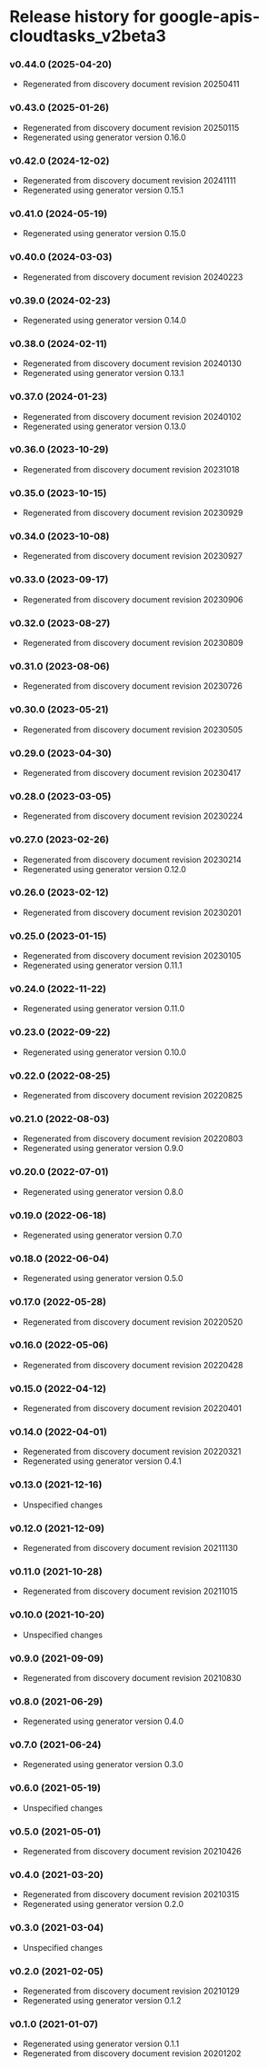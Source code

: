 # Release history for google-apis-cloudtasks_v2beta3

### v0.44.0 (2025-04-20)

* Regenerated from discovery document revision 20250411

### v0.43.0 (2025-01-26)

* Regenerated from discovery document revision 20250115
* Regenerated using generator version 0.16.0

### v0.42.0 (2024-12-02)

* Regenerated from discovery document revision 20241111
* Regenerated using generator version 0.15.1

### v0.41.0 (2024-05-19)

* Regenerated using generator version 0.15.0

### v0.40.0 (2024-03-03)

* Regenerated from discovery document revision 20240223

### v0.39.0 (2024-02-23)

* Regenerated using generator version 0.14.0

### v0.38.0 (2024-02-11)

* Regenerated from discovery document revision 20240130
* Regenerated using generator version 0.13.1

### v0.37.0 (2024-01-23)

* Regenerated from discovery document revision 20240102
* Regenerated using generator version 0.13.0

### v0.36.0 (2023-10-29)

* Regenerated from discovery document revision 20231018

### v0.35.0 (2023-10-15)

* Regenerated from discovery document revision 20230929

### v0.34.0 (2023-10-08)

* Regenerated from discovery document revision 20230927

### v0.33.0 (2023-09-17)

* Regenerated from discovery document revision 20230906

### v0.32.0 (2023-08-27)

* Regenerated from discovery document revision 20230809

### v0.31.0 (2023-08-06)

* Regenerated from discovery document revision 20230726

### v0.30.0 (2023-05-21)

* Regenerated from discovery document revision 20230505

### v0.29.0 (2023-04-30)

* Regenerated from discovery document revision 20230417

### v0.28.0 (2023-03-05)

* Regenerated from discovery document revision 20230224

### v0.27.0 (2023-02-26)

* Regenerated from discovery document revision 20230214
* Regenerated using generator version 0.12.0

### v0.26.0 (2023-02-12)

* Regenerated from discovery document revision 20230201

### v0.25.0 (2023-01-15)

* Regenerated from discovery document revision 20230105
* Regenerated using generator version 0.11.1

### v0.24.0 (2022-11-22)

* Regenerated using generator version 0.11.0

### v0.23.0 (2022-09-22)

* Regenerated using generator version 0.10.0

### v0.22.0 (2022-08-25)

* Regenerated from discovery document revision 20220825

### v0.21.0 (2022-08-03)

* Regenerated from discovery document revision 20220803
* Regenerated using generator version 0.9.0

### v0.20.0 (2022-07-01)

* Regenerated using generator version 0.8.0

### v0.19.0 (2022-06-18)

* Regenerated using generator version 0.7.0

### v0.18.0 (2022-06-04)

* Regenerated using generator version 0.5.0

### v0.17.0 (2022-05-28)

* Regenerated from discovery document revision 20220520

### v0.16.0 (2022-05-06)

* Regenerated from discovery document revision 20220428

### v0.15.0 (2022-04-12)

* Regenerated from discovery document revision 20220401

### v0.14.0 (2022-04-01)

* Regenerated from discovery document revision 20220321
* Regenerated using generator version 0.4.1

### v0.13.0 (2021-12-16)

* Unspecified changes

### v0.12.0 (2021-12-09)

* Regenerated from discovery document revision 20211130

### v0.11.0 (2021-10-28)

* Regenerated from discovery document revision 20211015

### v0.10.0 (2021-10-20)

* Unspecified changes

### v0.9.0 (2021-09-09)

* Regenerated from discovery document revision 20210830

### v0.8.0 (2021-06-29)

* Regenerated using generator version 0.4.0

### v0.7.0 (2021-06-24)

* Regenerated using generator version 0.3.0

### v0.6.0 (2021-05-19)

* Unspecified changes

### v0.5.0 (2021-05-01)

* Regenerated from discovery document revision 20210426

### v0.4.0 (2021-03-20)

* Regenerated from discovery document revision 20210315
* Regenerated using generator version 0.2.0

### v0.3.0 (2021-03-04)

* Unspecified changes

### v0.2.0 (2021-02-05)

* Regenerated from discovery document revision 20210129
* Regenerated using generator version 0.1.2

### v0.1.0 (2021-01-07)

* Regenerated using generator version 0.1.1
* Regenerated from discovery document revision 20201202


